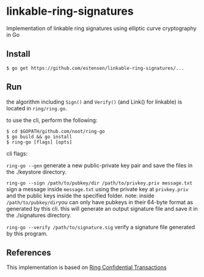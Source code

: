 # linkable-ring-signatures
Implementation of linkable ring signatures using elliptic curve cryptography in Go

## Install
```
$ go get https://github.com/estensen/linkable-ring-signatures/...
```

## Run
the algorithm including `Sign()` and `Verify()` (and Link() for linkable) is located in `ring/ring.go`.

to use the cli, perform the following:
```
$ cd $GOPATH/github.com/noot/ring-go
$ go build && go install
$ ring-go [flags] [opts]
```

cli flags:

`ring-go --gen` generate a new public-private key pair and save the files in the ./keystore directory.

`ring-go --sign /path/to/pubkey/dir /path/to/privkey.priv message.txt` sign a message inside `message.txt` using the private key at `privkey.priv` and the public keys inside the specified folder. note: inside `/path/to/pubkey/dir`you can only have pubkeys in their 64-byte format as generated by this cli. this will generate an output signature file and save it in the ./signatures directory.

`ring-go --verify /path/to/signature.sig` verify a signature file generated by this program.

## References
This implementation is based on [Ring Confidential Transactions](https://eprint.iacr.org/2015/1098.pdf)
